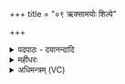 +++
title = "०९ ऋक्सामयोः शिल्पे"

+++
<details><summary>पदपाठः - दयानन्दादि</summary>

ऋक्सा॒मयो॒रित्यृ॑क्ऽसा॒मयोः॑। शि॒ल्पे॒ऽइति॒ शि॒ल्पे॑। स्थः॒। तेऽइति॒ ते। वा॒म्। आ। र॒भे॒। तेऽइति॒ ते। मा॒। पा॒त॒म्। आ। अ॒स्य। य॒ज्ञस्य॑। उ॒दृचः॒ इत्यु॒त्ऽऋचः॑। शर्म्म॑। अ॒सि॒। शर्म्म॑। मे॒। य॒च्छ॒। नमः॑। ते॒। अ॒स्तु॒। मा। मा॒। हि॒ꣳसीः॒। ९।
</details>

<details><summary>महीधरः</summary>

म० 'कृष्णाजिनयोः सन्धिमालभत ऋक्सामयोरिति' (का. ७ । ३ । २३ ) इति । कृष्णाजिने देवते । हे कृष्णाजिनगते शुक्लकृष्णरेखे, युवामृक्सामयोः शिल्पे स्थः ऋगभिमानिसामाभिमानिदेवतयोः संबन्धिनी शिल्पे चातुर्ये तद्रूपे भवतः । 'यद्वै प्रतिरूपं तच्छिल्पम्' (३ । २ । १।५) इति श्रुतेः । ते वां तथाविधे युवामारभे अहं स्पृशामि । ते मा पातं तथाविधे युवां मा मां पालयतम् । कियन्तं कालमिति चेत्तदाह । अस्य यज्ञस्य आ उदृचः उत्तमा चरमा ऋगुदृक् तस्या उदृचः आ तत्पर्यन्तम् । ‘पञ्चम्यपाङ्परिभिः' (पा० २ । ३ । १० ) इति पञ्चमी । एतद्यज्ञसमाप्तिपर्यन्तमित्यर्थः । ऋक्सामाभिमानिन्यौ देवते देवानां यज्ञार्थं स्थिते सत्यौ केनापि निमित्तेन कृष्णमृगरूपं कृत्वा देवेभ्यः पलाय्य दूरे कुत्राप्यतिष्ठतां तन्मृगचर्मणि यच्छुक्लं तदृचो रूपं यत् कृष्णं तत् साम्नो रूपम् । तदुक्तं तित्तिरिणा 'ऋक्सामे वै देवेभ्यो यज्ञार्थ तिष्ठमाने कृष्णमृगरूपं कृत्वापक्राम्यातिष्ठतामेष वा ऋचो वर्णो यच्छुक्लं कृष्णाजिनमस्यै साम्नो यत्कृष्णम्' (६। १। ३) इति । 'दक्षिणजानुमारोहति शर्मासि' (का० ७ । ३ । २४) इति । हे कृष्णाजिन, त्वं शर्म शरणमसि । अतो मे मह्यं शर्म शरणं यच्छ देहि । स्वकीयत्वेन स्वीकुर्वित्यर्थः । ते तुभ्यं कृष्णाजिनाय नमोस्तु । मा मां यजमानं मा हिंसीः मा जहि ॥ ९॥  
दशमी।
</details>

<details><summary>अधिमन्त्रम् (VC)</summary>

- विद्वान् देवता
- आङ्गिरस ऋषयः
- आर्षी पङ्क्तिः
- पञ्चमः
</details>
